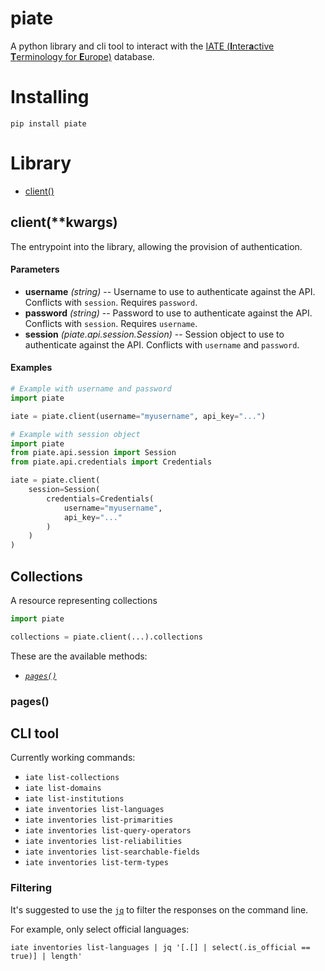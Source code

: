 # piate

A python library and cli tool to interact with the [IATE (**I**nter**a**ctive **T**erminology for **E**urope)](https://iate.europa.eu/home) database. 

# Installing

```commandline
pip install piate
```

# Library

 - [client()](#client)

## <a name="client">client(**kwargs)</a>

The entrypoint into the library, allowing the provision of authentication.

#### Parameters

 - **username** _(string)_ -- Username to use to authenticate against the API. Conflicts with `session`. Requires `password`.
 - **password** _(string)_ -- Password to use to authenticate against the API. Conflicts with `session`. Requires `username`.
 - **session** _(piate.api.session.Session)_ -- Session object to use to authenticate against the API. Conflicts with `username` and `password`.

#### Examples

```python
# Example with username and password
import piate

iate = piate.client(username="myusername", api_key="...")
```

```python
# Example with session object
import piate
from piate.api.session import Session
from piate.api.credentials import Credentials

iate = piate.client(
    session=Session(
        credentials=Credentials(
            username="myusername", 
            api_key="..."
        )
    )
)
```


## <a name="collection">Collections</a>

A resource representing collections

```python
import piate

collections = piate.client(...).collections
```

These are the available methods:

 - [_`pages()`_](#collection-pages)

### <a name="collection-pages">**pages()**</a>

## CLI tool

Currently working commands:

 - `iate list-collections`
 - `iate list-domains`
 - `iate list-institutions`
 - `iate inventories list-languages`
 - `iate inventories list-primarities`
 - `iate inventories list-query-operators`
 - `iate inventories list-reliabilities`
 - `iate inventories list-searchable-fields`
 - `iate inventories list-term-types`

### Filtering

It's suggested to use the  [`jq`](https://stedolan.github.io/jq/) to filter the responses on the command line.

For example, only select official languages:
```shell
iate inventories list-languages | jq '[.[] | select(.is_official == true)] | length'
```